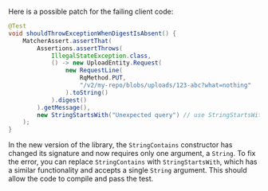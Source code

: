 Here is a possible patch for the failing client code:

```java
@Test
void shouldThrowExceptionWhenDigestIsAbsent() {
    MatcherAssert.assertThat(
        Assertions.assertThrows(
            IllegalStateException.class,
            () -> new UploadEntity.Request(
                new RequestLine(
                    RqMethod.PUT,
                    "/v2/my-repo/blobs/uploads/123-abc?what=nothing"
                ).toString()
            ).digest()
        ).getMessage(),
        new StringStartsWith("Unexpected query") // use StringStartsWith instead of StringContains
    );
}
```

In the new version of the library, the `StringContains` constructor has changed its signature and now requires only one argument, a `String`. To fix the error, you can replace `StringContains` with `StringStartsWith`, which has a similar functionality and accepts a single `String` argument. This should allow the code to compile and pass the test.